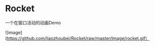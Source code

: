 # Rocket
一个在窗口活动的动画Demo

![image](https://github.com/liaozhoubei/Rocket/raw/master/Image/rocket.gif）





